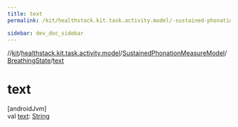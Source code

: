 ```yaml
---
title: text
permalink: /kit/healthstack.kit.task.activity.model/-sustained-phonation-measure-model/-breathing-state/text.html

sidebar: dev_doc_sidebar
---
```

//[kit](../../../../kit.html)/[healthstack.kit.task.activity.model](../../index.html)/[SustainedPhonationMeasureModel](../index.html)/[BreathingState](index.html)/[text](text.html)



# text



[androidJvm]\
val [text](text.html): [String](https://kotlinlang.org/api/latest/jvm/stdlib/kotlin/-string/index.html)




